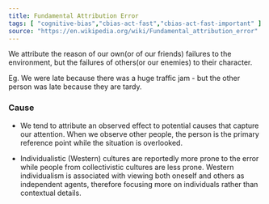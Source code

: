 ```yaml
---
title: Fundamental Attribution Error
tags: [ "cognitive-bias","cbias-act-fast","cbias-act-fast-important" ]
source: "https://en.wikipedia.org/wiki/Fundamental_attribution_error"
---
```


We attribute the reason of our own(or of our friends) failures to the environment, but the failures of others(or our enemies) to their character.

Eg. We were late because there was a huge traffic jam - but the other person was late because they are tardy.


### Cause

- We tend to attribute an observed effect to potential causes that capture our attention. When we observe other people, the person is the primary reference point while the situation is overlooked.

- Individualistic (Western) cultures are reportedly more prone to the error while people from collectivistic cultures are less prone. Western individualism is associated with viewing both oneself and others as independent agents, therefore focusing more on individuals rather than contextual details. 
